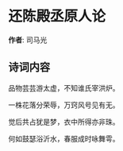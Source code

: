 # 还陈殿丞原人论

**作者**: 司马光

## 诗词内容

品物芸芸游太虚，不知谁氏宰洪炉。

一株花落分荣辱，万窍风号见有无。

觉后共占犹是梦，衣中所得亦非珠。

何如鼓瑟浴沂水，春服成时咏舞雩。


